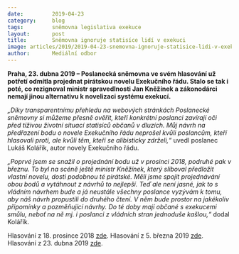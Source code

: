 ```yaml
---
date:         2019-04-23
category:     blog
tags:         sněmovna legislativa exekuce
layout:       post
title:        Sněmovna ignoruje statisíce lidí v exekuci
image: articles/2019/2019-04-23-snemovna-ignoruje-statisice-lidi-v-exekuci.jpg
author:       Mediální odbor
---
```


**Praha, 23. dubna 2019 – Poslanecká sněmovna ve svém hlasování už potřetí odmítla projednat pirátskou novelu Exekučního řádu. Stalo se tak i poté, co rezignoval ministr spravedlnosti Jan Kněžínek a zákonodárci nemají jinou alternativu k novelizaci systému exekucí.** 

*„Díky transparentnímu přehledu na webových stránkách Poslanecké sněmovny si můžeme přesně ověřit, kteří konkrétní poslanci zavírají oči před tíživou životní situací statisíců občanů v dluzích. Můj návrh na předřazení bodu o novele Exekučního řádu neprošel kvůli poslancům, kteří hlasovali proti, ale kvůli těm, kteří se alibisticky zdrželi,“* uvedl poslanec Lukáš Kolářík, autor novely Exekučního řádu.

*„Poprvé jsem se snažil o projednání bodu už v prosinci 2018, podruhé pak v březnu. To byl na scéně ještě ministr Kněžínek, který sliboval předložit vlastní novelu, dosti podobnou té pirátské. Měli jsme spojit projednávání obou bodů a vytáhnout z návrhů to nejlepší. Teď ale není jasné, jak to s vládním návrhem bude a já neustále všechny poslance vyzývám k tomu, aby náš návrh propustili do druhého čtení. V něm bude prostor na jakékoliv připomínky a pozměňující návrhy. Do té doby mají občané s exekucemi smůlu, neboť na ně mj. i poslanci z vládních stran jednoduše kašlou,“* dodal Kolářík.

Hlasování z 18. prosince 2018 [zde](http://www.psp.cz/sqw/hlasy.sqw?g=68674&fbclid=IwAR331SrqKCf57Xg0yo6WkeXqNSuOXllXfD5JWbmlMeEdhhvRBqqP-GjKiSk).
Hlasování z 5. března 2019 [zde](http://www.psp.cz/sqw/hlasy.sqw?g=69157&fbclid=IwAR0Nb1jYHUOMgoZX4W50y57275comg4f9o8MxyErL642BXPzO29g1q3vUds).
Hlasování z 23. dubna 2019 [zde](http://www.psp.cz/sqw/hlasy.sqw?g=69583&fbclid=IwAR33maSd6LUXGNX7rFaSFnjWLAIwOaZH3hd1LvQJ3DUb-1ilyObBc0Lrlr4). 
 
